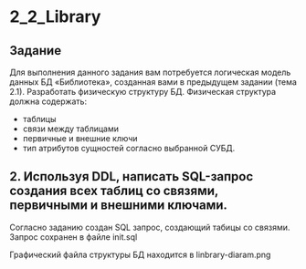 # 2_2_Library
## Задание
Для выполнения данного задания вам потребуется логическая модель данных БД «Библиотека», созданная вами в предыдущем задании (тема 2.1).
Разработать физическую структуру БД. 
Физическая структура должна содержать:
- таблицы
- связи между таблицами
- первичные и внешние ключи
- тип атрибутов сущностей согласно выбранной СУБД.

## 2. Используя DDL, написать SQL-запрос создания всех таблиц со связями, первичными и внешними ключами.

Согласно заданию создан SQL запрос, создающий табицы со связями. Запрос сохранен в файле init.sql

Графический файла структуры БД находится в linbrary-diaram.png

